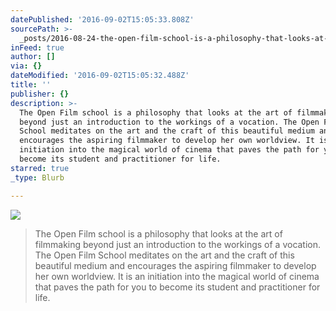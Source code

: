 ```yaml
---
datePublished: '2016-09-02T15:05:33.808Z'
sourcePath: >-
  _posts/2016-08-24-the-open-film-school-is-a-philosophy-that-looks-at-the-filmm.md
inFeed: true
author: []
via: {}
dateModified: '2016-09-02T15:05:32.488Z'
title: ''
publisher: {}
description: >-
  The Open Film school is a philosophy that looks at the art of filmmaking
  beyond just an introduction to the workings of a vocation. The Open Film
  School meditates on the art and the craft of this beautiful medium and
  encourages the aspiring filmmaker to develop her own worldview. It is an
  initiation into the magical world of cinema that paves the path for you to
  become its student and practitioner for life.
starred: true
_type: Blurb

---
```

![](https://the-grid-user-content.s3-us-west-2.amazonaws.com/92d12dc8-945b-40bf-9da5-d9f6d29c26b4.jpg)

> The Open Film school is a philosophy that looks at the art of filmmaking beyond just an introduction to the workings of a vocation. The Open Film School meditates on the art and the craft of this beautiful medium and encourages the aspiring filmmaker to develop her own worldview. It is an initiation into the magical world of cinema that paves the path for you to become its student and practitioner for life.